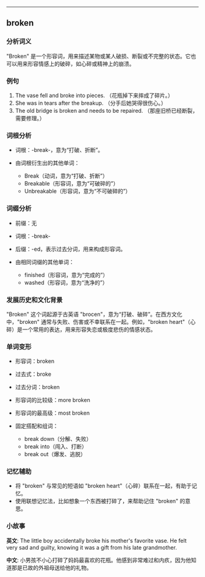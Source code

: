 
---------------
## broken
### 分析词义
"Broken" 是一个形容词，用来描述某物或某人破损、断裂或不完整的状态。它也可以用来形容情感上的破碎，如心碎或精神上的崩溃。

### 例句
1. The vase fell and broke into pieces. （花瓶掉下来摔成了碎片。）
2. She was in tears after the breakup. （分手后她哭得很伤心。）
3. The old bridge is broken and needs to be repaired. （那座旧桥已经断裂，需要修理。）

### 词根分析
- 词根：-break-，意为“打破、折断”。

- 由词根衍生出的其他单词：
  - Break（动词，意为“打破、折断”）
  - Breakable（形容词，意为“可破碎的”）
  - Unbreakable（形容词，意为“不可破碎的”）

### 词缀分析
- 前缀：无
- 词根：-break-
- 后缀：-ed，表示过去分词，用来构成形容词。

- 由相同词缀的其他单词：
  - finished（形容词，意为“完成的”）
  - washed（形容词，意为“洗净的”）

### 发展历史和文化背景
"Broken" 这个词起源于古英语 "brocen"，意为“打破、破碎”。在西方文化中，"broken" 通常与失败、伤害或不幸联系在一起。例如，"broken heart"（心碎）是一个常用的表达，用来形容失恋或极度悲伤的情感状态。

### 单词变形
- 形容词：broken
- 过去式：broke
- 过去分词：broken
- 形容词的比较级：more broken
- 形容词的最高级：most broken

- 固定搭配和组词：
  - break down（分解、失败）
  - break into（闯入、打断）
  - break out（爆发、逃脱）

### 记忆辅助
- 将 "broken" 与常见的短语如 "broken heart"（心碎）联系在一起，有助于记忆。
- 使用联想记忆法，比如想象一个东西被打碎了，来帮助记住 "broken" 的意思。

### 小故事
**英文**:
The little boy accidentally broke his mother's favorite vase. He felt very sad and guilty, knowing it was a gift from his late grandmother.

**中文**:
小男孩不小心打碎了妈妈最喜欢的花瓶。他感到非常难过和内疚，因为他知道那是已故的外祖母送给他的礼物。

